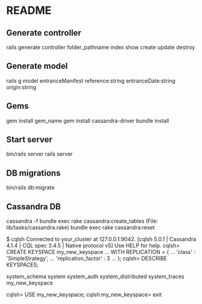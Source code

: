 # README

## Generate controller
rails generate controller folder_pathname index show create update destroy

## Generate model
rails g model entranceManifest reference:string entranceDate:string origin:string

## Gems
gem install gem_name
gem install cassandra-driver
bundle install

## Start server
bin/rails server
rails server

## DB migrations
bin/rails db:migrate

## Cassandra DB
cassandra -f
bundle exec rake cassandra:create_tables (File: lib/tasks/cassandra.rake)
bundle exec rake cassandra:reset

$ cqlsh
Connected to your_cluster at 127.0.0.1:9042.
[cqlsh 5.0.1 | Cassandra 4.1.4 | CQL spec 3.4.5 | Native protocol v5]
Use HELP for help.
cqlsh> CREATE KEYSPACE my_new_keyspace
   ... WITH REPLICATION = {
   ...   'class' : 'SimpleStrategy',
   ...   'replication_factor' : 3
   ... };
cqlsh> DESCRIBE KEYSPACES;

system_schema  system  system_auth  system_distributed  system_traces  my_new_keyspace

cqlsh> USE my_new_keyspace;
cqlsh:my_new_keyspace> exit

